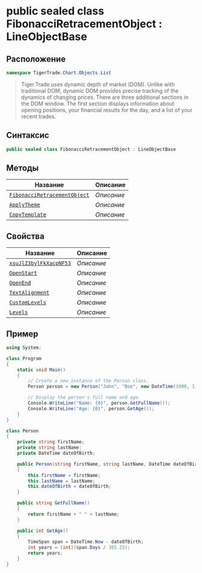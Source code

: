 
# public sealed class FibonacciRetracementObject : LineObjectBase
## Расположение
```csharp
namespace TigerTrade.Chart.Objects.List
```



> Tiger.Trade uses dynamic depth of market (DOM). Unlike with traditional DOM, dynamic DOM provides precise tracking of the dynamics of changing prices. There are three additional sections in the DOM window. The first section displays information about opening positions, your financial results for the day, and a list of your recent trades.

## Синтаксис
```csharp
public sealed class FibonacciRetracementObject : LineObjectBase
```


## Методы
| Название | Описание |
| --- | --- |
| [`FibonacciRetracementObject`](./FibonacciRetracementObject.cs/metody/FibonacciRetracementObject.md) | *Описание* |
| [`ApplyTheme`](./FibonacciRetracementObject.cs/metody/ApplyTheme.md) | *Описание* |
| [`CopyTemplate`](./FibonacciRetracementObject.cs/metody/CopyTemplate.md) | *Описание* |

## Свойства
| Название | Описание |
| --- | --- |
| [`xsuJlZ3bylFkXacpNF53`](./FibonacciRetracementObject.cs/svoistva/xsuJlZ3bylFkXacpNF53.md) | *Описание* |
| [`OpenStart`](./FibonacciRetracementObject.cs/svoistva/OpenStart.md) | *Описание* |
| [`OpenEnd`](./FibonacciRetracementObject.cs/svoistva/OpenEnd.md) | *Описание* |
| [`TextAlignment`](./FibonacciRetracementObject.cs/svoistva/TextAlignment.md) | *Описание* |
| [`CustomLevels`](./FibonacciRetracementObject.cs/svoistva/CustomLevels.md) | *Описание* |
| [`Levels`](./FibonacciRetracementObject.cs/svoistva/Levels.md) | *Описание* |


## Пример
```csharp
using System;

class Program
{
    static void Main()
    {
        // Create a new instance of the Person class.
        Person person = new Person("John", "Doe", new DateTime(1990, 1, 1));

        // Display the person's full name and age.
        Console.WriteLine("Name: {0}", person.GetFullName());
        Console.WriteLine("Age: {0}", person.GetAge());
    }
}

class Person
{
    private string firstName;
    private string lastName;
    private DateTime dateOfBirth;

    public Person(string firstName, string lastName, DateTime dateOfBirth)
    {
        this.firstName = firstName;
        this.lastName = lastName;
        this.dateOfBirth = dateOfBirth;
    }

    public string GetFullName()
    {
        return firstName + " " + lastName;
    }

    public int GetAge()
    {
        TimeSpan span = DateTime.Now - dateOfBirth;
        int years = (int)(span.Days / 365.25);
        return years;
    }
}
```

